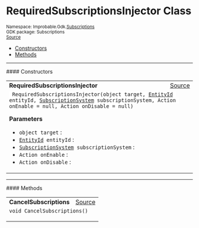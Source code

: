 
# RequiredSubscriptionsInjector Class
<sup>
Namespace: Improbable.Gdk.<a href="{{urlRoot}}/api/subscriptions-index">Subscriptions</a><br/>
GDK package: Subscriptions<br/>
<a href="https://www.github.com/spatialos/gdk-for-unity/blob/6689e30/workers/unity/Packages/io.improbable.gdk.core/Subscriptions/RequiredSubscriptionsInjector.cs/#L9">Source</a>
<style>
a code {
                    padding: 0em 0.25em!important;
}
code {
                    background-color: #ffffff!important;
}
</style>
</sup>
<nav id="pageToc" class="page-toc"><ul><li><a href="#constructors">Constructors</a>
<li><a href="#methods">Methods</a>
</ul></nav>












</p>
<hr style="width:100%; border-top-color:#d8d8d8" />
#### Constructors


</p>




<table width="100%">
    <tr>
        <td style="border-right:none"><b>RequiredSubscriptionsInjector</b></td>
        <td style="border-left:none; text-align:right"><a href="https://www.github.com/spatialos/gdk-for-unity/blob/6689e30/workers/unity/Packages/io.improbable.gdk.core/Subscriptions/RequiredSubscriptionsInjector.cs/#L20">Source</a></td>
    </tr>
    <tr>
        <td colspan="2">
<code> RequiredSubscriptionsInjector(object target, <a href="{{urlRoot}}/api/core/entity-id">EntityId</a> entityId, <a href="{{urlRoot}}/api/subscriptions/subscription-system">SubscriptionSystem</a> subscriptionSystem, Action onEnable = null, Action onDisable = null)</code></p>



</p>

<b>Parameters</b>

<ul>
<li><code>object target</code> : </li>
<li><code><a href="{{urlRoot}}/api/core/entity-id">EntityId</a> entityId</code> : </li>
<li><code><a href="{{urlRoot}}/api/subscriptions/subscription-system">SubscriptionSystem</a> subscriptionSystem</code> : </li>
<li><code>Action onEnable</code> : </li>
<li><code>Action onDisable</code> : </li>
</ul>





</td>
    </tr>
</table>




</p>
<hr style="width:100%; border-top-color:#d8d8d8" />
#### Methods


</p>




<table width="100%">
    <tr>
        <td style="border-right:none"><b>CancelSubscriptions</b></td>
        <td style="border-left:none; text-align:right"><a href="https://www.github.com/spatialos/gdk-for-unity/blob/6689e30/workers/unity/Packages/io.improbable.gdk.core/Subscriptions/RequiredSubscriptionsInjector.cs/#L38">Source</a></td>
    </tr>
    <tr>
        <td colspan="2">
<code>void CancelSubscriptions()</code></p>






</td>
    </tr>
</table>





